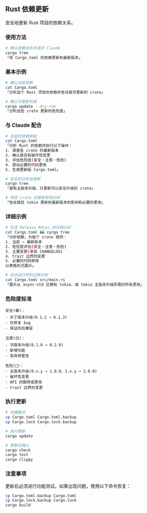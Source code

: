 ## Rust 依赖更新

安全地更新 Rust 项目的依赖关系。

### 使用方法

```bash
# 确认依赖状态并请求 Claude
cargo tree
「将 Cargo.toml 的依赖更新到最新版本」
```

### 基本示例

```bash
# 确认当前依赖
cat Cargo.toml
「分析这个 Rust 项目的依赖并告诉我可更新的 crate」

# 确认可更新列表
cargo update --dry-run
「分析这些 crate 更新的危险度」
```

### 与 Claude 配合

```bash
# 全面的依赖更新
cat Cargo.toml
「分析 Rust 的依赖并执行以下操作：
1. 调查各 crate 的最新版本
2. 确认是否有破坏性变更
3. 评估危险度(安全・注意・危险)
4. 提出必要的代码更改
5. 生成更新版 Cargo.toml」

# 安全的分阶段更新
cargo tree
「避免主版本升级，只更新可以安全升级的 crate」

# 特定 crate 的更新影响分析
「告诉我将 tokio 更新到最新版本的影响和必要的更改」
```

### 详细示例

```bash
# 包含 Release Notes 的详细分析
cat Cargo.toml && cargo tree
「分析依赖，为每个 crate 提供：
1. 当前 → 最新版本
2. 危险度评估(安全・注意・危险)
3. 主要变更(来自 CHANGELOG)
4. trait 边界的变更
5. 必要的代码修改
以表格形式展示」

# 异步运行时的迁移分析
cat Cargo.toml src/main.rs
「展示从 async-std 迁移到 tokio，或 tokio 主版本升级所需的所有更改」
```

### 危险度标准

```text
安全(🟢)：
- 补丁版本升级(0.1.2 → 0.1.3)
- 仅修复 bug
- 保证向后兼容

注意(🟡)：
- 次版本升级(0.1.0 → 0.2.0)
- 新增功能
- 有弃用警告

危险(🔴)：
- 主版本升级(0.x.y → 1.0.0、1.x.y → 2.0.0)
- 破坏性变更
- API 的删除或更改
- trait 边界的变更
```

### 执行更新

```bash
# 创建备份
cp Cargo.toml Cargo.toml.backup
cp Cargo.lock Cargo.lock.backup

# 执行更新
cargo update

# 更新后确认
cargo check
cargo test
cargo clippy
```

### 注意事项

更新后必须进行功能测试。如果出现问题，使用以下命令恢复：

```bash
cp Cargo.toml.backup Cargo.toml
cp Cargo.lock.backup Cargo.lock
cargo build
```
